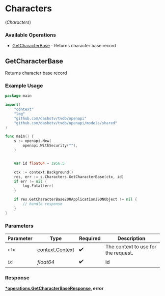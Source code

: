 # Characters
(*Characters*)

### Available Operations

* [GetCharacterBase](#getcharacterbase) - Returns character base record

## GetCharacterBase

Returns character base record

### Example Usage

```go
package main

import(
	"context"
	"log"
	"github.com/dashotv/tvdb/openapi"
	"github.com/dashotv/tvdb/openapi/models/shared"
)

func main() {
    s := openapi.New(
        openapi.WithSecurity(""),
    )


    var id float64 = 1956.5

    ctx := context.Background()
    res, err := s.Characters.GetCharacterBase(ctx, id)
    if err != nil {
        log.Fatal(err)
    }

    if res.GetCharacterBase200ApplicationJSONObject != nil {
        // handle response
    }
}
```

### Parameters

| Parameter                                             | Type                                                  | Required                                              | Description                                           |
| ----------------------------------------------------- | ----------------------------------------------------- | ----------------------------------------------------- | ----------------------------------------------------- |
| `ctx`                                                 | [context.Context](https://pkg.go.dev/context#Context) | :heavy_check_mark:                                    | The context to use for the request.                   |
| `id`                                                  | *float64*                                             | :heavy_check_mark:                                    | id                                                    |


### Response

**[*operations.GetCharacterBaseResponse](../../models/operations/getcharacterbaseresponse.md), error**

